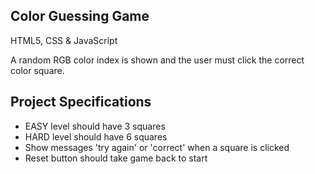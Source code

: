 ## Color Guessing Game

HTML5, CSS & JavaScript

A random RGB color index is shown and the user must click the correct color square.

## Project Specifications

- EASY level should have 3 squares
- HARD level should have 6 squares
- Show messages 'try again' or 'correct' when a square is clicked
- Reset button should take game back to start
